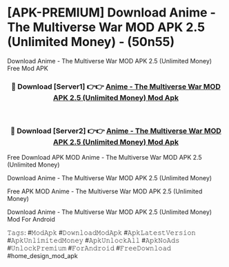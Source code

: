 # [APK-PREMIUM] Download Anime - The Multiverse War MOD APK 2.5 (Unlimited Money) - (50n55)
Download Anime - The Multiverse War MOD APK 2.5 (Unlimited Money) Free Mod APK

<div align="center">
<h3>🔴 Download [Server1] 👉👉 <a href="https://apk-comot.site?title=Anime_-_The_Multiverse_War_MOD_APK_2.5_(Unlimited_Money)">Anime - The Multiverse War MOD APK 2.5 (Unlimited Money) Mod Apk</a></h3><br>

<h3>🔴 Download [Server2] 👉👉 <a href="https://apk-comot.site?title=Anime_-_The_Multiverse_War_MOD_APK_2.5_(Unlimited_Money)">Anime - The Multiverse War MOD APK 2.5 (Unlimited Money) Mod Apk</a></h3>
</div>


Free Download APK MOD Anime - The Multiverse War MOD APK 2.5 (Unlimited Money)

Download Anime - The Multiverse War MOD APK 2.5 (Unlimited Money) 

Free APK MOD Anime - The Multiverse War MOD APK 2.5 (Unlimited Money) 

Download Anime - The Multiverse War MOD APK 2.5 (Unlimited Money) Mod For Android

𝚃𝚊𝚐𝚜: #𝙼𝚘𝚍𝙰𝚙𝚔 #𝙳𝚘𝚠𝚗𝚕𝚘𝚊𝚍𝙼𝚘𝚍𝙰𝚙𝚔 #𝙰𝚙𝚔𝙻𝚊𝚝𝚎𝚜𝚝𝚅𝚎𝚛𝚜𝚒𝚘𝚗 #𝙰𝚙𝚔𝚄𝚗𝚕𝚒𝚖𝚒𝚝𝚎𝚍𝙼𝚘𝚗𝚎𝚢 #𝙰𝚙𝚔𝚄𝚗𝚕𝚘𝚌𝚔𝙰𝚕𝚕 #𝙰𝚙𝚔𝙽𝚘𝙰𝚍𝚜 #𝚄𝚗𝚕𝚘𝚌𝚔𝙿𝚛𝚎𝚖𝚒𝚞𝚖 #𝙵𝚘𝚛𝙰𝚗𝚍𝚛𝚘𝚒𝚍 #𝙵𝚛𝚎𝚎𝙳𝚘𝚠𝚗𝚕𝚘𝚊𝚍 #home_design_mod_apk